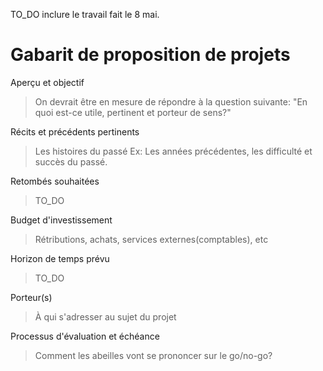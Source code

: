 TO_DO inclure le travail fait le 8 mai.


# Gabarit de proposition de projets

Aperçu et objectif
> On devrait être en mesure de répondre à la question suivante:
>"En quoi est-ce utile, pertinent et porteur de sens?"

Récits et précédents pertinents
> Les histoires du passé Ex: Les années précédentes, les difficulté et succès du passé.

Retombés souhaitées
> TO_DO

Budget d'investissement
> Rétributions, achats, services externes(comptables), etc

Horizon de temps prévu
> TO_DO

Porteur(s)
> À qui s'adresser au sujet du projet

Processus d'évaluation et échéance
> Comment les abeilles vont se prononcer sur le go/no-go?
